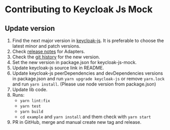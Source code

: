 # Contributing to Keycloak Js Mock

## Update version
1. Find the next major version in [keycloak-js](https://www.npmjs.com/package/keycloak-js?activeTab=versions).
   It is preferable to choose the latest minor and patch versions.
2. Check [release notes](https://www.keycloak.org/docs/24.0.1/release_notes/#adapters) for Adapters.
3. Check the [git history](https://github.com/keycloak/keycloak/tree/22.0.5/js/libs/keycloak-js) for the new version.
4. Set the new version in package.json for keycloak-js-mock.
5. Update keycloak-js source link in README.
6. Update keycloak-js peerDependencies and devDependencies versions in package.json and run `yarn upgrade keycloak-js`
   or remove `yarn.lock` and run `yarn install`. (Please use node version from package.json)
7. Update lib code.
8. Runs:
   - `yarn lint:fix`
   - `yarn test`
   - `yarn build`
   - `cd example` and `yarn install` and them check with `yarn start`
9. PR in GitHub, merge and manual create new tag and release.
